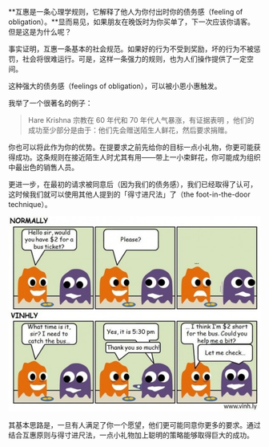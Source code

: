 **互惠是一条心理学规则，它解释了他人为你付出时你的债务感（feeling of obligation）。**显而易见，如果朋友在晚饭时为你买单了，下一次应该你请客。但是这是为什么呢？

事实证明，互惠一条基本的社会规范。如果好的行为不受到奖励，坏的行为不被惩罚，社会将很难运行。可是，这样一条强力的规则，也为人们操作提供了一定空间。

这种强大的债务感（feelings of obligation），可以被小恩小惠触发。

我举了一个很著名的例子：

> Hare Krishna 宗教在 60 年代和 70 年代人气暴涨，有证据表明 ，他们的成功至少部分是由于：他们先会赠送陌生人鲜花，然后要求捐赠。

你也可以将此作为你的优势。在提要求之前先给你的目标一点小礼物，你更可能获得成功。这条规则在接近陌生人时尤其有用——带上一小束鲜花，你可能成为组织中最出色的销售人员。

更进一步，在最初的请求被同意后（因为我们的债务感），我们已经取得了认可，这时候我们就可以使用其他人提到的「得寸进尺法」了（the foot-in-the-door technique）。

![](img/the-foot-in-the-door-technique.jpg)

其基本思路是，一旦有人满足了你一个愿望，他们更可能同意你更多的要求。通过结合互惠原则与得寸进尺法，一点小礼物加上聪明的策略能够取得巨大的成功。

